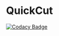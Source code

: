 # QuickCut
[![Codacy Badge](https://api.codacy.com/project/badge/Grade/2cdb9cf943a64226b392e2fa6b8e6c40)](https://app.codacy.com/manual/giladreich/QuickCut?utm_source=github.com&utm_medium=referral&utm_content=giladreich/QuickCut&utm_campaign=Badge_Grade_Dashboard)